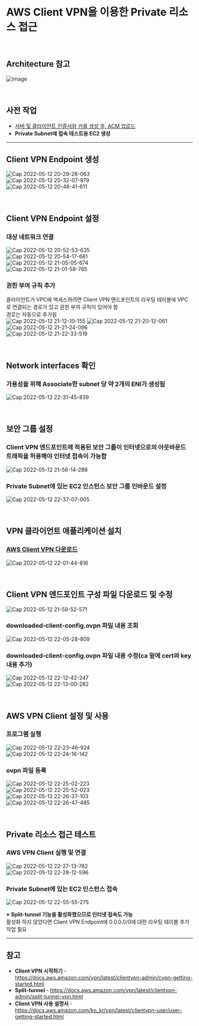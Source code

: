 # AWS Client VPN을 이용한 Private 리소스 접근

<br>

## Architecture 참고
![image](https://user-images.githubusercontent.com/46125158/167408967-c4cf7081-de67-4349-bc6c-7f6e74e5adcf.png)

<br>

## 사전 작업
- [서버 및 클라이언트 인증서와 키를 생성 후, ACM 업로드](https://github.com/bigmtn1113/AWS-Tech-Note/blob/master/Security%2C%20Identity%2C%20%26%20Compliance/AWS%20Certificate%20Manager/%EC%84%9C%EB%B2%84%20%EB%B0%8F%20%ED%81%B4%EB%9D%BC%EC%9D%B4%EC%96%B8%ED%8A%B8%20%EC%9D%B8%EC%A6%9D%EC%84%9C%EC%99%80%20%ED%82%A4%EB%A5%BC%20%EC%83%9D%EC%84%B1%20%ED%9B%84%2C%20ACM%20%EC%97%85%EB%A1%9C%EB%93%9C.md)
- **Private Subnet에 접속 테스트용 EC2 생성**

<hr>

## Client VPN Endpoint 생성
![Cap 2022-05-12 20-29-28-063](https://user-images.githubusercontent.com/46125158/168224162-96ac1681-207e-443e-8d85-ce51f0159541.png)  
![Cap 2022-05-12 20-32-07-979](https://user-images.githubusercontent.com/46125158/168068008-59cc4093-cd9a-4ab0-a509-76c75ada135c.png)  
![Cap 2022-05-12 20-48-41-611](https://user-images.githubusercontent.com/46125158/168068363-71df11e3-2686-44f2-acdc-af9ab0b95456.png)

<br>

## Client VPN Endpoint 설정
### 대상 네트워크 연결
![Cap 2022-05-12 20-52-53-635](https://user-images.githubusercontent.com/46125158/168070088-0a243586-6d79-4fb3-8b52-5c99d784753c.png)  
![Cap 2022-05-12 20-54-17-681](https://user-images.githubusercontent.com/46125158/168070102-8bdf5069-266d-4d83-bef1-9fb03278124f.png)  
![Cap 2022-05-12 21-05-05-674](https://user-images.githubusercontent.com/46125158/168075999-b96968e9-57b7-45a4-a16a-26338011b077.png)  
![Cap 2022-05-12 21-01-58-765](https://user-images.githubusercontent.com/46125158/168070341-2a1ff467-53c7-4a74-aacf-e980393b5a48.png)  

### 권한 부여 규칙 추가
클라이언트가 VPC에 액세스하려면 Client VPN 엔드포인트의 라우팅 테이블에 VPC로 연결되는 경로가 있고 권한 부여 규칙이 있어야 함  
경로는 자동으로 추가됨  
![Cap 2022-05-12 21-12-10-155](https://user-images.githubusercontent.com/46125158/168075349-0c029fa3-3615-4c80-8fbd-80adec96694c.png)
![Cap 2022-05-12 21-20-12-061](https://user-images.githubusercontent.com/46125158/168073787-941ffc91-0f6a-4d69-8bac-bcaf3ba597ff.png)  
![Cap 2022-05-12 21-21-24-096](https://user-images.githubusercontent.com/46125158/168075666-4c6e79b2-a563-4417-a82f-7b0e1c4a20e2.png)  
![Cap 2022-05-12 21-22-33-519](https://user-images.githubusercontent.com/46125158/168075773-af68c11d-35cd-452d-ab17-6813f17d3b10.png)

<br>

## Network interfaces 확인
### 가용성을 위해 Associate한 subnet 당 약 2개의 ENI가 생성됨
![Cap 2022-05-12 22-31-45-839](https://user-images.githubusercontent.com/46125158/168087054-676afc42-b1b4-4f6f-bd88-5db366c843bc.png)

<br>

## 보안 그룹 설정
### Client VPN 엔드포인트에 적용된 보안 그룹이 인터넷으로의 아웃바운드 트래픽을 허용해야 인터넷 접속이 가능함
![Cap 2022-05-12 21-56-14-288](https://user-images.githubusercontent.com/46125158/168079827-73210ae6-3c6c-4da4-8a41-50c66f7ca178.png)

### Private Subnet에 있는 EC2 인스턴스 보안 그룹 인바운드 설정
![Cap 2022-05-12 22-37-07-005](https://user-images.githubusercontent.com/46125158/168088218-08eefd4d-8b21-4133-ba9d-f7a7ca795d8d.png)

<br>

## VPN 클라이언트 애플리케이션 설치
### [AWS Client VPN 다운로드](http://aws.amazon.com/vpn/client-vpn-download/)
![Cap 2022-05-12 22-01-44-816](https://user-images.githubusercontent.com/46125158/168080746-0bf52772-0780-4a14-8fd2-9d56b9c77db7.png)

<br>

## Client VPN 엔드포인트 구성 파일 다운로드 및 수정
![Cap 2022-05-12 21-59-52-571](https://user-images.githubusercontent.com/46125158/168080366-9efe21ab-5100-45b2-9f3c-cfcfebc07ab2.png)

### downloaded-client-config.ovpn 파일 내용 조회
![Cap 2022-05-12 22-05-28-809](https://user-images.githubusercontent.com/46125158/168081526-d52b66e5-6e67-4dfd-82f8-1e3a59c71b34.png)

### downloaded-client-config.ovpn 파일 내용 수정(ca 밑에 cert와 key 내용 추가)

![Cap 2022-05-12 22-12-42-247](https://user-images.githubusercontent.com/46125158/168084273-d0d8c76c-79bf-482d-904a-fd91e97a32d2.png)  
![Cap 2022-05-12 22-13-00-282](https://user-images.githubusercontent.com/46125158/168084286-7ef4ef64-8022-4843-bff0-85e4389e34ba.png)

<br>

## AWS VPN Client 설정 및 사용
### 프로그램 실행
![Cap 2022-05-12 22-23-46-924](https://user-images.githubusercontent.com/46125158/168089112-642f358e-f6f6-4d16-8fcb-69c1ee15cba5.png)  
![Cap 2022-05-12 22-24-16-142](https://user-images.githubusercontent.com/46125158/168089185-23c3f5d0-2ccf-4bc3-993f-2ba3b2c357f8.png)

### ovpn 파일 등록
![Cap 2022-05-12 22-25-02-223](https://user-images.githubusercontent.com/46125158/168089394-3a47dd05-192f-46c2-b571-f0663a705627.png)  
![Cap 2022-05-12 22-25-52-023](https://user-images.githubusercontent.com/46125158/168089453-c011830d-18b8-439f-96ea-80aa8d3e4b08.png)  
![Cap 2022-05-12 22-26-37-103](https://user-images.githubusercontent.com/46125158/168090045-be1c031e-9ed8-4458-accc-b2382bf27b12.png)  
![Cap 2022-05-12 22-26-47-485](https://user-images.githubusercontent.com/46125158/168089551-69fd5964-2f73-4a70-beaa-ad359a0e1b0a.png)  

<br>

## Private 리소스 접근 테스트
### AWS VPN Client 실행 및 연결
![Cap 2022-05-12 22-27-13-782](https://user-images.githubusercontent.com/46125158/168089599-10180c97-aebe-43a2-a533-eaad3cc395fa.png)  
![Cap 2022-05-12 22-28-12-596](https://user-images.githubusercontent.com/46125158/168094237-a5df2341-3a80-4723-a5d5-bc6167c7ef60.png)

### Private Subnet에 있는 EC2 인스턴스 접속
![Cap 2022-05-12 22-55-55-275](https://user-images.githubusercontent.com/46125158/168092133-9c522598-dad5-4dbb-8cb2-84da55a462d6.png)

※ **Split-tunnel 기능을 활성화했으므로 인터넷 접속도 가능**  
활성화 하지 않았다면 Client VPN Endpoint에 0.0.0.0/0에 대한 라우팅 테이블 추가 작업 필요

<hr>

## 참고
- **Client VPN 시작하기** - https://docs.aws.amazon.com/vpn/latest/clientvpn-admin/cvpn-getting-started.html
- **Split-tunnel** - https://docs.aws.amazon.com/vpn/latest/clientvpn-admin/split-tunnel-vpn.html
- **Client VPN 사용 설명서** - https://docs.aws.amazon.com/ko_kr/vpn/latest/clientvpn-user/user-getting-started.html
